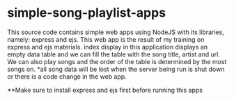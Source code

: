 # simple-song-playlist-apps
This source code contains simple web apps using NodeJS with its libraries, namely: express and ejs. This web app is the result of my training on express and ejs materials.   index display in this application displays an empty data table and we can fill the table with the song title, artist and url. We can also play songs and the order of the table is determined by the most songs on. *all song data will be lost when the server being run is shut down or there is a code change in the web app. 

**Make sure to install express and ejs first before running this apps
    
